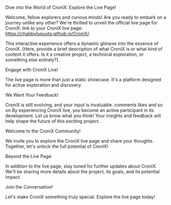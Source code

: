 Dive into the World of CroniX: Explore the Live Page!

Welcome, fellow explorers and curious minds! Are you ready to embark on a journey unlike any other?  We're thrilled to unveil the official live page for CroniX: link to your CroniX live page: https://chabbylupuuta.github.io/CroniX/.

This interactive experience offers a dynamic glimpse into the essence of CroniX.  [Here, provide a brief description of what CroniX is or what kind of content it offers. Is it a creative project, a technical exploration, or something else entirely?].

Engage with CroniX Live!

The live page is more than just a static showcase. It's a platform designed for active exploration and discovery. 

We Want Your Feedback!

CroniX is still evolving, and your input is invaluable.  comments likes and so on
By experiencing CroniX live, you become an active participant in its development. Let us know what you think! Your insights and feedback will help shape the future of this exciting project.

Welcome to the CroniX Community!

We invite you to explore the CroniX live page and share your thoughts. Together, let's unlock the full potential of CroniX!

Beyond the Live Page:

In addition to the live page, stay tuned for further updates about CroniX. We'll be sharing more details about the project, its goals, and its potential impact.

Join the Conversation!



Let's make CroniX something truly special. Explore the live page today!